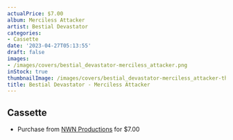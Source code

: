 ```yaml
---
actualPrice: $7.00
album: Merciless Attacker
artist: Bestial Devastator
categories:
- Cassette
date: '2023-04-27T05:13:55'
draft: false
images:
- /images/covers/bestial_devastator-merciless_attacker.png
inStock: true
thumbnailImage: /images/covers/bestial_devastator-merciless_attacker-thumb.png
title: Bestial Devastator - Merciless Attacker
---
```


## Cassette
* Purchase from [NWN Productions](http://shop.nwnprod.com/index.php?route=product/product&path=73&product_id=12297&sort=pd.name&order=ASC) for $7.00
